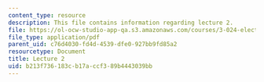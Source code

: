 ```yaml
---
content_type: resource
description: This file contains information regarding lecture 2.
file: https://ol-ocw-studio-app-qa.s3.amazonaws.com/courses/3-024-electronic-optical-and-magnetic-properties-of-materials-spring-2013/b213f736183cb17accf389b4443039bb_MIT3_024S13_2012lec2.pdf
file_type: application/pdf
parent_uid: c76d4030-fd4d-4539-dfe0-927bb9fd85a2
resourcetype: Document
title: Lecture 2
uid: b213f736-183c-b17a-ccf3-89b4443039bb
---
```

